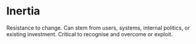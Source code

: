 # Inertia

Resistance to change. Can stem from users, systems, internal politics, or existing investment. Critical to recognise and overcome or exploit.
